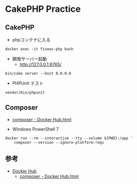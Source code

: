 # CakePHP Practice

## CakePHP
- phpコンテナに入る
```shell script
docker exec -it fivews-php bash
```

- 開発サーバー起動
  - http://127.0.0.1:8765/
```shell script
bin/cake server --host 0.0.0.0
```

- PHPUnit テスト
```shell script
vendor/bin/phpunit
```


## Composer
- [composer - Docker Hub.html](https://hub.docker.com/_/composer)

- Windows PowerShell 7
```shell script
docker run --rm --interactive --tty --volume ${PWD}:/app `
    composer --version --ignore-platform-reqs
```


## 参考
- [Docker Hub](https://hub.docker.com)
  - [composer - Docker Hub.html](https://hub.docker.com/_/composer)
